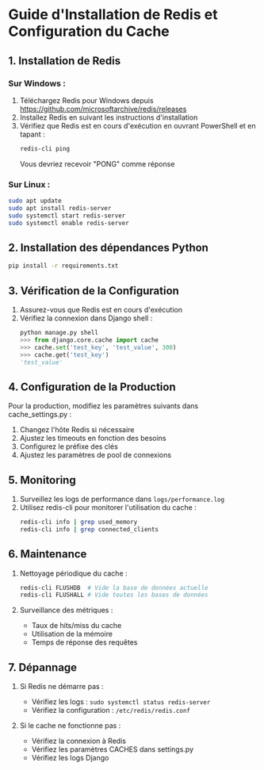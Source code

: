 # Guide d'Installation de Redis et Configuration du Cache

## 1. Installation de Redis

### Sur Windows :
1. Téléchargez Redis pour Windows depuis https://github.com/microsoftarchive/redis/releases
2. Installez Redis en suivant les instructions d'installation
3. Vérifiez que Redis est en cours d'exécution en ouvrant PowerShell et en tapant :
   ```powershell
   redis-cli ping
   ```
   Vous devriez recevoir "PONG" comme réponse

### Sur Linux :
```bash
sudo apt update
sudo apt install redis-server
sudo systemctl start redis-server
sudo systemctl enable redis-server
```

## 2. Installation des dépendances Python

```bash
pip install -r requirements.txt
```

## 3. Vérification de la Configuration

1. Assurez-vous que Redis est en cours d'exécution
2. Vérifiez la connexion dans Django shell :
   ```python
   python manage.py shell
   >>> from django.core.cache import cache
   >>> cache.set('test_key', 'test_value', 300)
   >>> cache.get('test_key')
   'test_value'
   ```

## 4. Configuration de la Production

Pour la production, modifiez les paramètres suivants dans cache_settings.py :

1. Changez l'hôte Redis si nécessaire
2. Ajustez les timeouts en fonction des besoins
3. Configurez le préfixe des clés
4. Ajustez les paramètres de pool de connexions

## 5. Monitoring

1. Surveillez les logs de performance dans `logs/performance.log`
2. Utilisez redis-cli pour monitorer l'utilisation du cache :
   ```bash
   redis-cli info | grep used_memory
   redis-cli info | grep connected_clients
   ```

## 6. Maintenance

1. Nettoyage périodique du cache :
   ```bash
   redis-cli FLUSHDB  # Vide la base de données actuelle
   redis-cli FLUSHALL # Vide toutes les bases de données
   ```

2. Surveillance des métriques :
   - Taux de hits/miss du cache
   - Utilisation de la mémoire
   - Temps de réponse des requêtes

## 7. Dépannage

1. Si Redis ne démarre pas :
   - Vérifiez les logs : `sudo systemctl status redis-server`
   - Vérifiez la configuration : `/etc/redis/redis.conf`

2. Si le cache ne fonctionne pas :
   - Vérifiez la connexion à Redis
   - Vérifiez les paramètres CACHES dans settings.py
   - Vérifiez les logs Django
